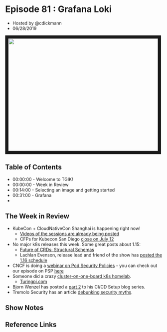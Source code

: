 # Episode 81 : Grafana Loki

- Hosted by @cdickmann
- 06/28/2019

<!--- Thumbnailed embed of the video, n8Xo_ghCIOSY is the video id from the youtube url --->

<a href="https://youtu.be/7Fsyo8lKB3M
" target="_blank"><img src="http://img.youtube.com/vi/7Fsyo8lKB3M/hqdefault.jpg" width="480" height="360" border="10" /></a>

## Table of Contents

- 00:00:00 - Welcome to TGIK!
- 00:00:00 - Week in Review
- 00:14:00 - Selecting an image and getting started
- 00:31:00 - Grafana
- 


## The Week in Review

- KubeCon + CloudNativeCon Shanghai is happening right now!
    - [Videos of the sessions are already being posted](https://www.youtube.com/playlist?list=PLj6h78yzYM2Njj5PvNc4Mtcril2YyR95d)
    - CFPs for Kubecon San Diego [close on July 12](https://events.linuxfoundation.org/events/kubecon-cloudnativecon-north-america-2019/cfp/) 
- No major k8s releases this week. Some great posts about 1.15:
    - [Future of CRDs: Structural Schemas](https://kubernetes.io/blog/2019/06/20/crd-structural-schema/)
    - Lachlan Evenson, release lead and friend of the show has [posted the 1.16 schedule](https://groups.google.com/forum/#!topic/kubernetes-dev/YhVY9uogj9Q)
- CNCF is doing a [webinar on Pod Security Policies](https://www.cncf.io/event/webinar-understanding-and-deploying-kubernetes-pod-security-policies/) - you can check out our episode on PSP [here](https://www.youtube.com/watch?v=zErhwjPRKn8)
- Someone did a crazy [cluster-on-one-board k8s homelab](https://old.reddit.com/r/kubernetes/comments/c5r52u/7_compute_node_cluster_board_on_kubernetes/).
    - [Turingpi.com](https://turingpi.com/)
- Bjorn Wenzel has posted a [part 2](https://koudingspawn.de/the-complete-ci-cd-part-2/) to his CI/CD Setup blog series.
- Tremolo Security has an article [debunking security myths](https://www.tremolosecurity.com/kubernetes-security-myths-debunked/).


## Show Notes


## Reference Links
